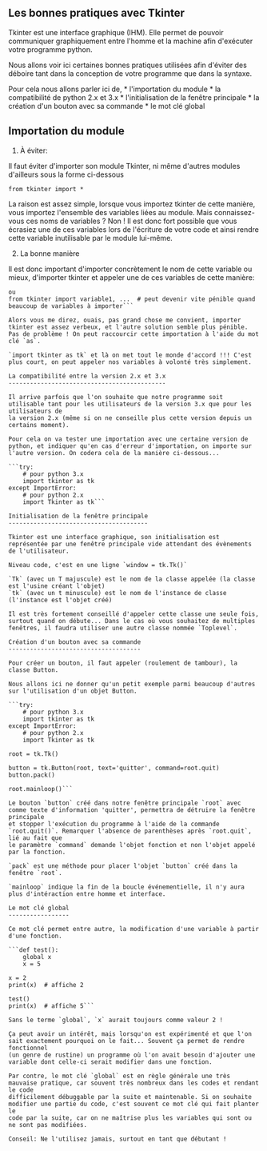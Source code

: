Les bonnes pratiques avec Tkinter
---------------------------------

Tkinter est une interface graphique (IHM). Elle permet de pouvoir communiquer graphiquement entre l'homme et la machine afin d'exécuter
votre programme python.

Nous allons voir ici certaines bonnes pratiques utilisées afin d'éviter des déboire tant dans la conception de votre programme que dans la syntaxe.

Pour cela nous allons parler ici de,
    * l'importation du module
    * la compatibilité de python 2.x et 3.x
    * l'initialisation de la fenêtre principale
    * la création d'un bouton avec sa commande
    * le mot clé global

Importation du module
---------------------

1) À éviter:

Il faut éviter d'importer son module Tkinter, ni même d'autres modules d'ailleurs sous la forme ci-dessous

`from tkinter import *`

La raison est assez simple, lorsque vous importez tkinter de cette manière, vous importez l'ensemble des variables liées au module.
Mais connaissez-vous ces noms de variables ? Non ! Il est donc fort possible que vous écrasiez une de ces variables lors de l'écriture
de votre code et ainsi rendre cette variable inutilisable par le module lui-même.

2) La bonne manière

Il est donc important d'importer concrètement le nom de cette variable ou mieux, d'importer tkinter et appeler une de ces variables de cette
manière:
```import tkinter  # super!
ou
from tkinter import variable1, ...  # peut devenir vite pénible quand beaucoup de variables à importer```

Alors vous me direz, ouais, pas grand chose me convient, importer tkinter est assez verbeux, et l'autre solution semble plus pénible.
Pas de problème ! On peut raccourcir cette importation à l'aide du mot clé `as`.

`import tkinter as tk` et là on met tout le monde d'accord !!! C'est plus court, on peut appeler nos variables à volonté très simplement.

La compatibilité entre la version 2.x et 3.x
--------------------------------------------

Il arrive parfois que l'on souhaite que notre programme soit utilisable tant pour les utilisateurs de la version 3.x que pour les utilisateurs de
la version 2.x (même si on ne conseille plus cette version depuis un certains moment).

Pour cela on va tester une importation avec une certaine version de python, et indiquer qu'en cas d'erreur d'importation, on importe sur
l'autre version. On codera cela de la manière ci-dessous...

```try:
    # pour python 3.x
    import tkinter as tk
except ImportError:
    # pour python 2.x
    import Tkinter as tk```

Initialisation de la fenêtre principale
---------------------------------------

Tkinter est une interface graphique, son initialisation est représentée par une fenêtre principale vide attendant des évènements de l'utilisateur.

Niveau code, c'est en une ligne `window = tk.Tk()`

`Tk` (avec un T majuscule) est le nom de la classe appelée (la classe est l'usine créant l'objet)
`tk` (avec un t minuscule) est le nom de l'instance de classe (l'instance est l'objet créé)

Il est très fortement conseillé d'appeler cette classe une seule fois, surtout quand on débute... Dans le cas où vous souhaitez de multiples
fenêtres, il faudra utiliser une autre classe nommée `Toplevel`.

Création d'un bouton avec sa commande
-------------------------------------

Pour créer un bouton, il faut appeler (roulement de tambour), la classe Button.

Nous allons ici ne donner qu'un petit exemple parmi beaucoup d'autres sur l'utilisation d'un objet Button.

```try:
    # pour python 3.x
    import tkinter as tk
except ImportError:
    # pour python 2.x
    import Tkinter as tk

root = tk.Tk()

button = tk.Button(root, text='quitter', command=root.quit)
button.pack()

root.mainloop()```

Le bouton `button` créé dans notre fenêtre principale `root` avec comme texte d'information 'quitter', permettra de détruire la fenêtre principale
et stopper l'exécution du programme à l'aide de la commande `root.quit()`. Remarquer l'absence de parenthèses après `root.quit`, lié au fait que
le paramètre `command` demande l'objet fonction et non l'objet appelé par la fonction.

`pack` est une méthode pour placer l'objet `button` créé dans la fenêtre `root`.

`mainloop` indique la fin de la boucle événementielle, il n'y aura plus d'intéraction entre homme et interface.

Le mot clé global
-----------------

Ce mot clé permet entre autre, la modification d'une variable à partir d'une fonction.

```def test():
    global x
    x = 5

x = 2
print(x)  # affiche 2

test()
print(x)  # affiche 5```

Sans le terme `global`, `x` aurait toujours comme valeur 2 !

Ça peut avoir un intérêt, mais lorsqu'on est expérimenté et que l'on sait exactement pourquoi on le fait... Souvent ça permet de rendre fonctionnel
(un genre de rustine) un programme où l'on avait besoin d'ajouter une variable dont celle-ci serait modifier dans une fonction.

Par contre, le mot clé `global` est en règle générale une très mauvaise pratique, car souvent très nombreux dans les codes et rendant le code
difficilement débuggable par la suite et maintenable. Si on souhaite modifier une partie du code, c'est souvent ce mot clé qui fait planter le
code par la suite, car on ne maîtrise plus les variables qui sont ou ne sont pas modifiées.

Conseil: Ne l'utilisez jamais, surtout en tant que débutant !

